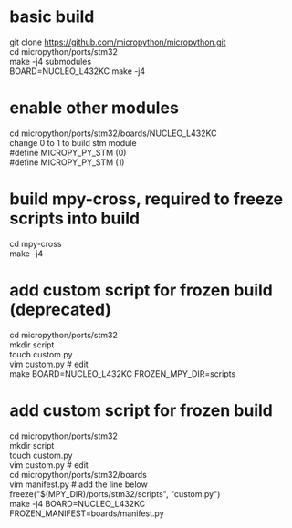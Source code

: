 # basic build
git clone https://github.com/micropython/micropython.git  
cd micropython/ports/stm32  
make -j4 submodules  
BOARD=NUCLEO_L432KC make -j4  
  
# enable other modules  
cd micropython/ports/stm32/boards/NUCLEO_L432KC  
change 0 to 1 to build stm module  
    #define MICROPY_PY_STM              (0)  
    #define MICROPY_PY_STM              (1)  

# build mpy-cross, required to freeze scripts into build
cd mpy-cross  
make -j4  
  
# add custom script for frozen build (deprecated)  
cd micropython/ports/stm32  
mkdir script  
touch custom.py  
vim custom.py # edit  
make BOARD=NUCLEO_L432KC FROZEN_MPY_DIR=scripts  
  
# add custom script for frozen build  
cd micropython/ports/stm32  
mkdir script  
touch custom.py  
vim custom.py # edit  
cd micropython/ports/stm32/boards  
vim manifest.py # add the line below  
freeze("$(MPY_DIR)/ports/stm32/scripts", "custom.py")  
make -j4 BOARD=NUCLEO_L432KC FROZEN_MANIFEST=boards/manifest.py  



